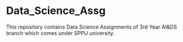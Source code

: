 # Data_Science_Assg
This repository contains Data Science Assignments of 3rd Year AI&amp;DS branch which comes under SPPU university.
